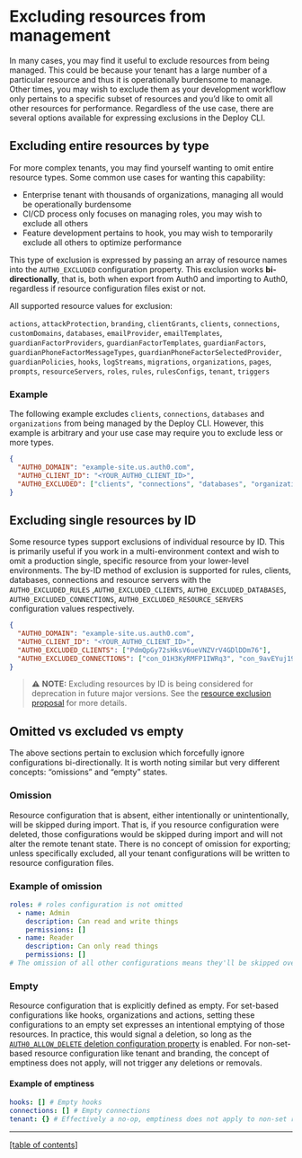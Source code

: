 # Excluding resources from management

In many cases, you may find it useful to exclude resources from being managed. This could be because your tenant has a large number of a particular resource and thus it is operationally burdensome to manage. Other times, you may wish to exclude them as your development workflow only pertains to a specific subset of resources and you’d like to omit all other resources for performance. Regardless of the use case, there are several options available for expressing exclusions in the Deploy CLI.

## Excluding entire resources by type

For more complex tenants, you may find yourself wanting to omit entire resource types. Some common use cases for wanting this capability:

- Enterprise tenant with thousands of organizations, managing all would be operationally burdensome
- CI/CD process only focuses on managing roles, you may wish to exclude all others
- Feature development pertains to hook, you may wish to temporarily exclude all others to optimize performance

This type of exclusion is expressed by passing an array of resource names into the `AUTH0_EXCLUDED` configuration property. This exclusion works **bi-directionally**, that is, both when export from Auth0 and importing to Auth0, regardless if resource configuration files exist or not.

All supported resource values for exclusion:

`actions`, `attackProtection`, `branding`, `clientGrants`, `clients`, `connections`, `customDomains`, `databases`, `emailProvider`, `emailTemplates`, `guardianFactorProviders`, `guardianFactorTemplates`, `guardianFactors`, `guardianPhoneFactorMessageTypes`, `guardianPhoneFactorSelectedProvider`, `guardianPolicies`, `hooks`, `logStreams`, `migrations`, `organizations`, `pages`, `prompts`, `resourceServers`, `roles`, `rules`, `rulesConfigs`, `tenant`, `triggers`

### Example

The following example excludes `clients`, `connections`, `databases` and `organizations` from being managed by the Deploy CLI. However, this example is arbitrary and your use case may require you to exclude less or more types.

```json
{
  "AUTH0_DOMAIN": "example-site.us.auth0.com",
  "AUTH0_CLIENT_ID": "<YOUR_AUTH0_CLIENT_ID>",
  "AUTH0_EXCLUDED": ["clients", "connections", "databases", "organizations"]
}
```

## Excluding single resources by ID

Some resource types support exclusions of individual resource by ID. This is primarily useful if you work in a multi-environment context and wish to omit a production single, specific resource from your lower-level environments. The by-ID method of exclusion is supported for rules, clients, databases, connections and resource servers with the `AUTH0_EXCLUDED_RULES` ,`AUTH0_EXCLUDED_CLIENTS`, `AUTH0_EXCLUDED_DATABASES`, `AUTH0_EXCLUDED_CONNECTIONS`, `AUTH0_EXCLUDED_RESOURCE_SERVERS` configuration values respectively.

```json
{
  "AUTH0_DOMAIN": "example-site.us.auth0.com",
  "AUTH0_CLIENT_ID": "<YOUR_AUTH0_CLIENT_ID>",
  "AUTH0_EXCLUDED_CLIENTS": ["PdmQpGy72sHksV6ueVNZVrV4GDlDDm76"],
  "AUTH0_EXCLUDED_CONNECTIONS": ["con_O1H3KyRMFP1IWRq3", "con_9avEYuj19ihqKBOs"]
}
```

> ⚠️ **NOTE:** Excluding resources by ID is being considered for deprecation in future major versions. See the [resource exclusion proposal](https://github.com/auth0/auth0-deploy-cli/issues/451) for more details.

## Omitted vs excluded vs empty

The above sections pertain to exclusion which forcefully ignore configurations bi-directionally. It is worth noting similar but very different concepts: “omissions” and “empty” states.

### Omission

Resource configuration that is absent, either intentionally or unintentionally, will be skipped during import. That is, if you resource configuration were deleted, those configurations would be skipped during import and will not alter the remote tenant state. There is no concept of omission for exporting; unless specifically excluded, all your tenant configurations will be written to resource configuration files.

### Example of omission

```yaml
roles: # roles configuration is not omitted
  - name: Admin
    description: Can read and write things
    permissions: []
  - name: Reader
    description: Can only read things
    permissions: []
# The omission of all other configurations means they'll be skipped over
```

### Empty

Resource configuration that is explicitly defined as empty. For set-based configurations like hooks, organizations and actions, setting these configurations to an empty set expresses an intentional emptying of those resources. In practice, this would signal a deletion, so long as the [`AUTH0_ALLOW_DELETE` deletion configuration property](configuring-the-deploy-cli.md#AUTH0_ALLOW_DELETE) is enabled. For non-set-based resource configuration like tenant and branding, the concept of emptiness does not apply, will not trigger any deletions or removals.

#### Example of emptiness

```yaml
hooks: [] # Empty hooks
connections: [] # Empty connections
tenant: {} # Effectively a no-op, emptiness does not apply to non-set resource config
```

---

[[table of contents]](../README.md#documentation)
